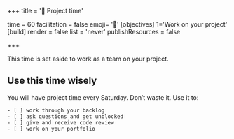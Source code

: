 +++
title = '🧩 Project time'

time = 60
facilitation = false
emoji= '🧩'
[objectives]
    1='Work on your project'
[build]
  render = false
  list = 'never'
  publishResources = false

+++

This time is set aside to work as a team on your project.

## Use this time wisely

You will have project time every Saturday. Don’t waste it. Use it to:

```objectives
- [ ] work through your backlog
- [ ] ask questions and get unblocked
- [ ] give and receive code review
- [ ] work on your portfolio
```

